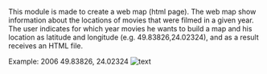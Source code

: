 This module is made to create a web map (html page). The web map show information about the locations of movies that were filmed in a given year.
The user indicates for which year movies he wants to build a map and his location as latitude and longitude (e.g. 49.83826,24.02324),
and as a result receives an HTML file.

Example:
2006
49.83826, 24.02324
![text](map.jpg?raw=true'text')
